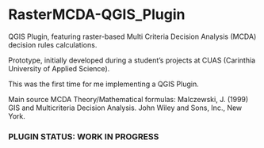 # RasterMCDA-QGIS_Plugin
QGIS Plugin, featuring raster-based Multi Criteria Decision Analysis (MCDA) decision rules calculations.

Prototype, initially developed during a student’s projects at CUAS (Carinthia University of Applied Science).

This was the first time for me implementing a QGIS Plugin.

Main source MCDA Theory/Mathematical formulas:
Malczewski, J. (1999) GIS and Multicriteria Decision Analysis. John Wiley and Sons, Inc., New York.

### PLUGIN STATUS: WORK IN PROGRESS

